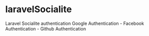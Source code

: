 # laravelSocialite
 Laravel Socialite authentication
Google Authentication - Facebook Authentication - Github Authentication
